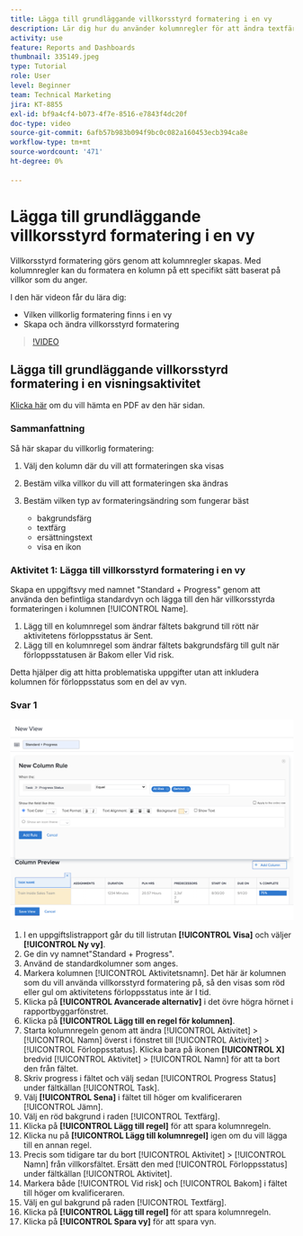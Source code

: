 ```yaml
---
title: Lägga till grundläggande villkorsstyrd formatering i en vy
description: Lär dig hur du använder kolumnregler för att ändra textfärg, formatering och bakgrundsfärger i en rapport eller vy, baserat på villkor som du anger.
activity: use
feature: Reports and Dashboards
thumbnail: 335149.jpeg
type: Tutorial
role: User
level: Beginner
team: Technical Marketing
jira: KT-8855
exl-id: bf9a4cf4-b073-4f7e-8516-e7843f4dc20f
doc-type: video
source-git-commit: 6afb57b983b094f9bc0c082a160453ecb394ca8e
workflow-type: tm+mt
source-wordcount: '471'
ht-degree: 0%

---
```


# Lägga till grundläggande villkorsstyrd formatering i en vy

Villkorsstyrd formatering görs genom att kolumnregler skapas. Med kolumnregler kan du formatera en kolumn på ett specifikt sätt baserat på villkor som du anger.

I den här videon får du lära dig:

* Vilken villkorlig formatering finns i en vy
* Skapa och ändra villkorsstyrd formatering

>[!VIDEO](https://video.tv.adobe.com/v/335149/?quality=12&learn=on)

## Lägga till grundläggande villkorsstyrd formatering i en visningsaktivitet

[Klicka här](/help/assets/add-basic-conditional-formatting-to-a-view-activities.pdf) om du vill hämta en PDF av den här sidan.

### Sammanfattning

Så här skapar du villkorlig formatering:

1. Välj den kolumn där du vill att formateringen ska visas
1. Bestäm vilka villkor du vill att formateringen ska ändras
1. Bestäm vilken typ av formateringsändring som fungerar bäst

   * bakgrundsfärg
   * textfärg
   * ersättningstext
   * visa en ikon

### Aktivitet 1: Lägga till villkorsstyrd formatering i en vy

Skapa en uppgiftsvy med namnet &quot;Standard + Progress&quot; genom att använda den befintliga standardvyn och lägga till den här villkorsstyrda formateringen i kolumnen [!UICONTROL Name].

1. Lägg till en kolumnregel som ändrar fältets bakgrund till rött när aktivitetens förloppsstatus är Sent.
1. Lägg till en kolumnregel som ändrar fältets bakgrundsfärg till gult när förloppsstatusen är Bakom eller Vid risk.

Detta hjälper dig att hitta problematiska uppgifter utan att inkludera kolumnen för förloppsstatus som en del av vyn.

### Svar 1

![En bild av skärmen för att skapa en ny kolumnregel](assets/conditional-formatting-exercise.png)

1. I en uppgiftslistrapport går du till listrutan **[!UICONTROL Visa]** och väljer **[!UICONTROL Ny vy]**.
1. Ge din vy namnet&quot;Standard + Progress&quot;.
1. Använd de standardkolumner som anges.
1. Markera kolumnen [!UICONTROL Aktivitetsnamn]. Det här är kolumnen som du vill använda villkorsstyrd formatering på, så den visas som röd eller gul om aktivitetens förloppsstatus inte är I tid.
1. Klicka på **[!UICONTROL Avancerade alternativ]** i det övre högra hörnet i rapportbyggarfönstret.
1. Klicka på **[!UICONTROL Lägg till en regel för kolumnen]**.
1. Starta kolumnregeln genom att ändra [!UICONTROL Aktivitet] > [!UICONTROL Namn] överst i fönstret till [!UICONTROL Aktivitet] > [!UICONTROL Förloppsstatus]. Klicka bara på ikonen **[!UICONTROL X]** bredvid [!UICONTROL Aktivitet] > [!UICONTROL Namn] för att ta bort den från fältet.
1. Skriv progress i fältet och välj sedan [!UICONTROL Progress Status] under fältkällan [!UICONTROL Task].
1. Välj **[!UICONTROL Sena]** i fältet till höger om kvalificeraren [!UICONTROL Jämn].
1. Välj en röd bakgrund i raden [!UICONTROL Textfärg].
1. Klicka på **[!UICONTROL Lägg till regel]** för att spara kolumnregeln.
1. Klicka nu på **[!UICONTROL Lägg till kolumnregel]** igen om du vill lägga till en annan regel.
1. Precis som tidigare tar du bort [!UICONTROL Aktivitet] > [!UICONTROL Namn] från villkorsfältet. Ersätt den med [!UICONTROL Förloppsstatus] under fältkällan [!UICONTROL Aktivitet].
1. Markera både [!UICONTROL Vid risk] och [!UICONTROL Bakom] i fältet till höger om kvalificeraren.
1. Välj en gul bakgrund på raden [!UICONTROL Textfärg].
1. Klicka på **[!UICONTROL Lägg till regel]** för att spara kolumnregeln.
1. Klicka på **[!UICONTROL Spara vy]** för att spara vyn.
